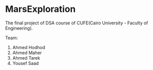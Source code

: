 # MarsExploration
The final project of DSA course of CUFE(Cairo University - Faculty of Engineering).


Team: 
1. Ahmed Hodhod
2. Ahmed Maher  
3. Ahmed Tarek 
4. Yousef Saad
